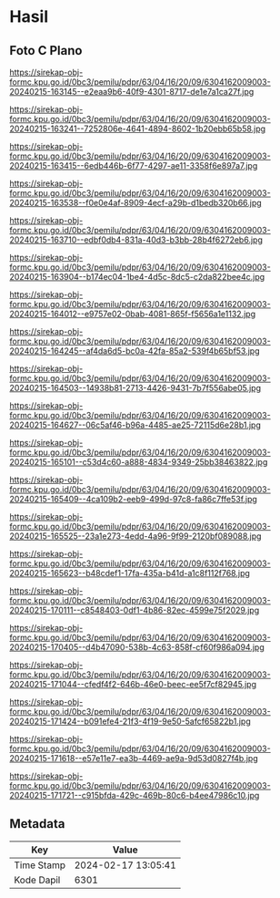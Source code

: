 # Hasil

## Foto C Plano

https://sirekap-obj-formc.kpu.go.id/0bc3/pemilu/pdpr/63/04/16/20/09/6304162009003-20240215-163145--e2eaa9b6-40f9-4301-8717-de1e7a1ca27f.jpg

https://sirekap-obj-formc.kpu.go.id/0bc3/pemilu/pdpr/63/04/16/20/09/6304162009003-20240215-163241--7252806e-4641-4894-8602-1b20ebb65b58.jpg

https://sirekap-obj-formc.kpu.go.id/0bc3/pemilu/pdpr/63/04/16/20/09/6304162009003-20240215-163415--6edb446b-6f77-4297-ae11-3358f6e897a7.jpg

https://sirekap-obj-formc.kpu.go.id/0bc3/pemilu/pdpr/63/04/16/20/09/6304162009003-20240215-163538--f0e0e4af-8909-4ecf-a29b-d1bedb320b66.jpg

https://sirekap-obj-formc.kpu.go.id/0bc3/pemilu/pdpr/63/04/16/20/09/6304162009003-20240215-163710--edbf0db4-831a-40d3-b3bb-28b4f6272eb6.jpg

https://sirekap-obj-formc.kpu.go.id/0bc3/pemilu/pdpr/63/04/16/20/09/6304162009003-20240215-163904--b174ec04-1be4-4d5c-8dc5-c2da822bee4c.jpg

https://sirekap-obj-formc.kpu.go.id/0bc3/pemilu/pdpr/63/04/16/20/09/6304162009003-20240215-164012--e9757e02-0bab-4081-865f-f5656a1e1132.jpg

https://sirekap-obj-formc.kpu.go.id/0bc3/pemilu/pdpr/63/04/16/20/09/6304162009003-20240215-164245--af4da6d5-bc0a-42fa-85a2-539f4b65bf53.jpg

https://sirekap-obj-formc.kpu.go.id/0bc3/pemilu/pdpr/63/04/16/20/09/6304162009003-20240215-164503--14938b81-2713-4426-9431-7b7f556abe05.jpg

https://sirekap-obj-formc.kpu.go.id/0bc3/pemilu/pdpr/63/04/16/20/09/6304162009003-20240215-164627--06c5af46-b96a-4485-ae25-72115d6e28b1.jpg

https://sirekap-obj-formc.kpu.go.id/0bc3/pemilu/pdpr/63/04/16/20/09/6304162009003-20240215-165101--c53d4c60-a888-4834-9349-25bb38463822.jpg

https://sirekap-obj-formc.kpu.go.id/0bc3/pemilu/pdpr/63/04/16/20/09/6304162009003-20240215-165409--4ca109b2-eeb9-499d-97c8-fa86c7ffe53f.jpg

https://sirekap-obj-formc.kpu.go.id/0bc3/pemilu/pdpr/63/04/16/20/09/6304162009003-20240215-165525--23a1e273-4edd-4a96-9f99-2120bf089088.jpg

https://sirekap-obj-formc.kpu.go.id/0bc3/pemilu/pdpr/63/04/16/20/09/6304162009003-20240215-165623--b48cdef1-17fa-435a-b41d-a1c8f112f768.jpg

https://sirekap-obj-formc.kpu.go.id/0bc3/pemilu/pdpr/63/04/16/20/09/6304162009003-20240215-170111--c8548403-0df1-4b86-82ec-4599e75f2029.jpg

https://sirekap-obj-formc.kpu.go.id/0bc3/pemilu/pdpr/63/04/16/20/09/6304162009003-20240215-170405--d4b47090-538b-4c63-858f-cf60f986a094.jpg

https://sirekap-obj-formc.kpu.go.id/0bc3/pemilu/pdpr/63/04/16/20/09/6304162009003-20240215-171044--cfedf4f2-646b-46e0-beec-ee5f7cf82945.jpg

https://sirekap-obj-formc.kpu.go.id/0bc3/pemilu/pdpr/63/04/16/20/09/6304162009003-20240215-171424--b091efe4-21f3-4f19-9e50-5afcf65822b1.jpg

https://sirekap-obj-formc.kpu.go.id/0bc3/pemilu/pdpr/63/04/16/20/09/6304162009003-20240215-171618--e57e11e7-ea3b-4469-ae9a-9d53d0827f4b.jpg

https://sirekap-obj-formc.kpu.go.id/0bc3/pemilu/pdpr/63/04/16/20/09/6304162009003-20240215-171721--c915bfda-429c-469b-80c6-b4ee47986c10.jpg


## Metadata

| Key        | Value               |
| ---------- | ------------------- |
| Time Stamp | 2024-02-17 13:05:41 |
| Kode Dapil | 6301                |



